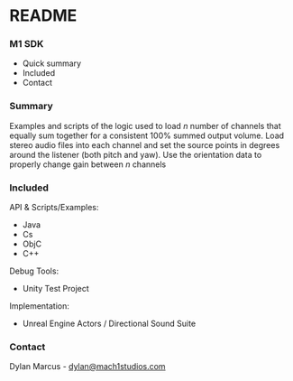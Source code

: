 # README #


### M1 SDK ###


* Quick summary
* Included
* Contact


### Summary ###


Examples and scripts of the logic used to load *n* number of channels that equally sum together for a consistent 100% summed output volume. Load stereo audio files into each channel and set the source points in degrees around the listener (both pitch and yaw). Use the orientation data to properly change gain between *n* channels

### Included ###

API & Scripts/Examples:

* Java
* Cs
* ObjC
* C++  

Debug Tools:
 
* Unity Test Project 

Implementation: 

* Unreal Engine Actors / Directional Sound Suite


### Contact ###



Dylan Marcus - 
dylan@mach1studios.com